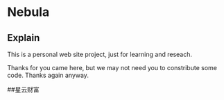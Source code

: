 # Nebula

## Explain
This is a personal web site project, just for learning and reseach.

Thanks for you came here, but we may not need you to constribute some code. Thanks again anyway.

##星云财富
